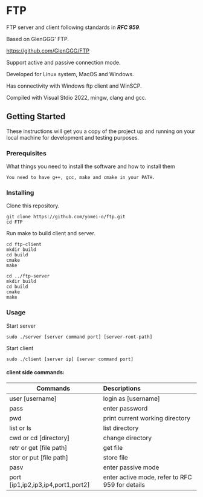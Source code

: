 # FTP

FTP server and client following standards in ***RFC 959***. 

Based on GlenGGG' FTP.

https://github.com/GlenGGG/FTP

Support active and passive connection mode. 

Developed for Linux system, MacOS and Windows.

Has connectivity with Windows ftp client and WinSCP.

Compiled with Visual Stdio 2022, mingw, clang and gcc.

## Getting Started

These instructions will get you a copy of the project up and running on your local machine for development and testing purposes.

### Prerequisites

What things you need to install the software and how to install them

```
You need to have g++, gcc, make and cmake in your PATH.
```

### Installing

Clone this repository.

```
git clone https://github.com/yomei-o/ftp.git
cd FTP
```

Run make to build client and server.

```
cd ftp-client
mkdir build
cd build
cmake
make

cd ../ftp-server
mkdir build
cd build
cmake
make
```
### Usage

Start server

```
sudo ./server [server command port] [server-root-path]
```

Start client

```
sudo ./client [server ip] [server command port]
```

#### client side commands:

| Commands                           | Descriptions                                    |
| ---------------------------------- | :---------------------------------------------- |
| user [username]                    | login as [username]                             |
| pass                               | enter password                                  |
| pwd                                | print current working directory                 |
| list or ls                         | list directory                                  |
| cwd or cd [directory]              | change directory                                |
| retr or get [file path]            | get file                                        |
| stor or put [file path]            | store file                                      |
| pasv                               | enter passive mode                              |
| port [ip1,ip2,ip3,ip4,port1,port2] | enter active mode, refer to RFC 959 for details |

